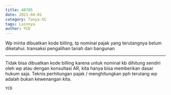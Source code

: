 ```yaml
---
title: 48785
date: 2021-04-01
category: Tanya-SC
tags: Lainnya
author: YCD
---
```


Wp minta dibuatkan kode billing, tp nominal pajak yang terutangnya belum diketahui. transaksi pengalihan tanah dan bangunan

---

Tidak bisa dibuatkan kode billing karena untuk nominal kb dihitung sendiri oleh wp atau dengan konsultasi AR, kita hanya bisa memberikan dasar hukum saja. Teknis perhitungan pajak / menghitungkan pph terutang wp adalah bukan kewenangan kita.

`YCD`
